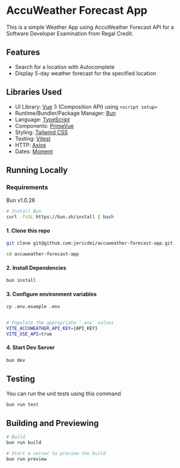# AccuWeather Forecast App

This is a simple Weather App using AccuWeather Forecast API for a Software Developer Examination from Regal Credit.

## Features

-   Search for a location with Autocomplete
-   Display 5-day weather forecast for the specified location

## Libraries Used

-   UI Library: [Vue](https://vuejs.org/) 3 (Composition API) using `<script setup>`
-   Runtime/Bundler/Package Manager: [Bun](https://bun.sh/)
-   Language: [TypeScript](https://www.typescriptlang.org/)
-   Components: [PrimeVue](https://primevue.org/)
-   Styling: [Tailwind CSS](https://tailwindcss.com/)
-   Testing: [Vitest](https://vitest.dev/)
-   HTTP: [Axios](https://axios-http.com/)
-   Dates: [Moment](https://momentjs.com/)

## Running Locally

### Requirements

Bun v1.0.26

```bash
# Install Bun
curl -fsSL https://bun.sh/install | bash
```

#### 1. Clone this repo

```bash
git clone git@github.com:jericdei/accuweather-forecast-app.git

cd accuweather-forecast-app
```

#### 2. Install Dependencies

```bash
bun install
```

#### 3. Configure environment variables

```bash
cp .env.example .env


# Populate the appropriate `.env` values
VITE_ACCUWEATHER_API_KEY={API_KEY}
VITE_USE_API=true
```

#### 4. Start Dev Server

```bash
bun dev
```

## Testing

You can run the unit tests using this command

```bash
bun run test
```

## Building and Previewing

```bash
# Build
bun run build

# Start a server to preview the build
bun run preview
```
